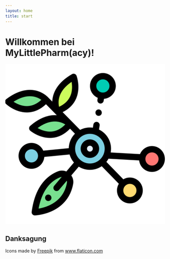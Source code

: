 ```yaml
---
layout: home
title: start
---
```


# Willkommen bei MyLittlePharm(acy)!

![logo](img/logo-512x512.png) 

## Danksagung

Icons made by <a href="https://www.flaticon.com/authors/freepik" title="Freepik">Freepik</a> from <a href="https://www.flaticon.com/" title="Flaticon">www.flaticon.com</a>
